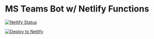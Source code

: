 # MS Teams Bot w/ Netlify Functions

[![Netlify Status](https://api.netlify.com/api/v1/badges/58b7be7f-2c7b-402e-bb58-3cb3f31cb27d/deploy-status)](https://app.netlify.com/sites/flamboyant-archimedes-a02868/deploys)

[![Deploy to Netlify](https://www.netlify.com/img/deploy/button.svg)](https://app.netlify.com/start/deploy?repository=https://github.com/gil--/netlify-ms-teams-bot)